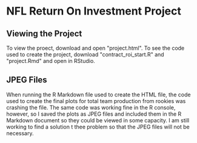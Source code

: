 # NFL Return On Investment Project

## Viewing the Project

To view the proect, download and open "project.html". To see the code used to create the project, download "contract_roi_start.R" and "project.Rmd" and open in RStudio.

## JPEG Files

When running the R Markdown file used to create the HTML file, the code used to create the final plots for total team production from rookies was crashing the file. The same code was working fine in the R console, however, so I saved the plots as JPEG files and included them in the R Markdown document so they could be viewed in some capacity. I am still working to find a solution t thee problem so that the JPEG files will not be necessary.
